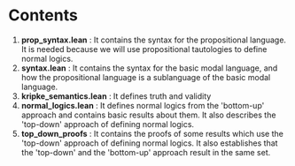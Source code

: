 # Contents 

1. **prop_syntax.lean** : It contains the syntax for the propositional language. It is needed because we will use propositional tautologies to define normal logics.
2. **syntax.lean** : It contains the syntax for the basic modal language, and how the propositional language is a sublanguage of the basic modal language.
3. **kripke_semantics.lean** : It defines truth and validity
4. **normal_logics.lean** : It defines normal logics from the 'bottom-up' approach and contains basic results about them. It also describes the 'top-down' approach of defining normal logics.
5. **top_down_proofs** : It contains the proofs of some results which use the 'top-down' approach of defining normal logics. It also establishes that the 'top-down' and the 'bottom-up' approach result in the same set.

